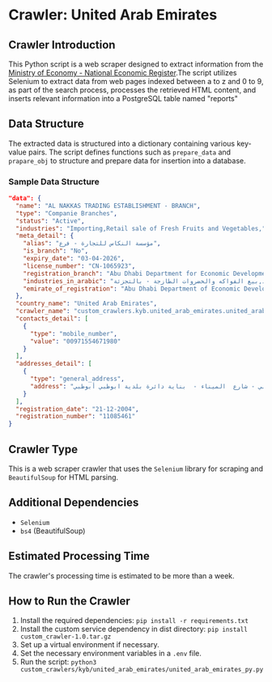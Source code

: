 # Crawler: United Arab Emirates

## Crawler Introduction
This Python script is a web scraper designed to extract information from the [Ministry of Economy - National Economic Register](https://ner.economy.ae/Search_By_BN.aspx).The script utilizes Selenium to extract data from web pages indexed between a to z and 0 to 9, as part of the search process, processes the retrieved HTML content, and inserts relevant information into a PostgreSQL table named "reports"

## Data Structure
The extracted data is structured into a dictionary containing various key-value pairs. The script defines functions such as `prepare_data` and `prapare_obj` to structure and prepare data for insertion into a database.

### Sample Data Structure
```json
"data": {
  "name": "AL NAKKAS TRADING ESTABLISHMENT - BRANCH",
  "type": "Companie Branches",
  "status": "Active",
  "industries": "Importing,Retail sale of Fresh Fruits and Vegetables,",
  "meta_detail": {
    "alias": "مؤسسة النكاس للتجارة - فرع",
    "is_branch": "No",
    "expiry_date": "03-04-2026",
    "license_number": "CN-1065923",
    "registration_branch": "Abu Dhabi Department for Economic Development",
    "industries_in_arabic": "استيراد,بيع الفواكه والخضروات الطازجة - بالتجزئة,",
    "emirate_of_registration": "Abu Dhabi Department of Economic Development"
  },
  "country_name": "United Arab Emirates",
  "crawler_name": "custom_crawlers.kyb.united_arab_emirates.united_arab_emirates_py.py",
  "contacts_detail": [
    {
      "type": "mobile_number",
      "value": "00971554671980"
    }
  ],
  "addresses_detail": [
    {
      "type": "general_address",
      "address": "أبو ظبي - شارع  الميناء -  بناية دائرة بلدية ابوظبي,    أبو ظبي - شارع  الميناء -  بناية دائرة بلدية ابوظبي أبوظبي"
    }
  ],
  "registration_date": "21-12-2004",
  "registration_number": "11085461"
}
```


## Crawler Type
This is a web scraper crawler that uses the `Selenium` library for scraping and `BeautifulSoup` for HTML parsing.

## Additional Dependencies
- `Selenium`
- `bs4` (BeautifulSoup)

## Estimated Processing Time
The crawler's processing time is estimated to be more than a week.

## How to Run the Crawler
1. Install the required dependencies: `pip install -r requirements.txt`
2. Install the custom service dependency in dist directory: `pip install custom_crawler-1.0.tar.gz` 
3. Set up a virtual environment if necessary.
4. Set the necessary environment variables in a `.env` file.
5. Run the script: `python3 custom_crawlers/kyb/united_arab_emirates/united_arab_emirates_py.py`